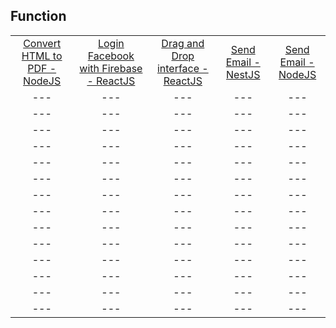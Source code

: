## Function

| | | | | |
| :--: | :--: | :--: | :--: | :--: | 
| [Convert HTML to PDF - NodeJS](/js-ts/nodejs-html-pdf/) | [Login Facebook with Firebase - ReactJS]() | [Drag and Drop interface - ReactJS]() | [Send Email - NestJS]() | [Send Email - NodeJS]() |
| --- | --- | --- | --- | --- |
| --- | --- | --- | --- | --- |
| --- | --- | --- | --- | --- |
| --- | --- | --- | --- | --- |
| --- | --- | --- | --- | --- |
| --- | --- | --- | --- | --- |
| --- | --- | --- | --- | --- |
| --- | --- | --- | --- | --- |
| --- | --- | --- | --- | --- |
| --- | --- | --- | --- | --- |
| --- | --- | --- | --- | --- |
| --- | --- | --- | --- | --- |
| --- | --- | --- | --- | --- |
| --- | --- | --- | --- | --- |